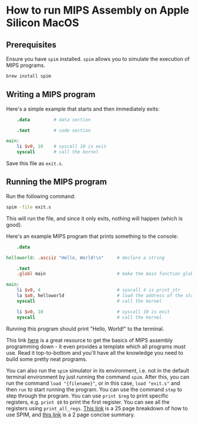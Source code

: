 # How to run MIPS Assembly on Apple Silicon MacOS

## Prerequisites

Ensure you have `spim` installed. `spim` allows you to simulate the execution of MIPS programs.

```sh
brew install spim
```

## Writing a MIPS program

Here's a simple example that starts and then immediately exits:

```mips
    .data         # data section

    .text         # code section

main:
    li $v0, 10    # syscall 10 is exit
    syscall       # call the kernel
```

Save this file as `exit.s`.

## Running the MIPS program

Run the following command:

```sh
spim -file exit.s
```

This will run the file, and since it only exits, nothing will happen (which is good).

Here's an example MIPS program that prints something to the console:

```mips
    .data

helloworld: .asciiz "Hello, World!\n"     # declare a string

    .text
    .globl main                           # make the main function globally accessible

main:
    li $v0, 4                             # syscall 4 is print_str
    la $a0, helloworld                    # load the address of the string into $a0
    syscall                               # call the kernel

    li $v0, 10                            # syscall 10 is exit
    syscall                               # call the kernel
```

Running this program should print "Hello, World!" to the terminal.

This link [here](https://minnie.tuhs.org/CompArch/Resources/mips_quick_tutorial.html#IOSystemCalls) is a great resource to get the basics of MIPS assembly programming down - it even provides a template which all programs must use. Read it top-to-bottom and you'll have all the knowledge you need to build some pretty neat programs.

You can also run the `spim` simulator in its environment, i.e. not in the default terminal environment by just running the command `spim`. After this, you can run the command `load "{filename}"`, or in this case, `load "exit.s"` and then `run` to start running the program. You can use the command `step` to step through the program. You can use `print $reg` to print specific registers, e.g. `print $0` to print the first register. You can see all the registers using `print_all_regs`. [This link](https://course.ccs.neu.edu/csu4410/spim_documentation.pdf) is a 25 page breakdown of how to use SPIM, and [this link](https://pages.cs.wisc.edu/~larus/spim.pdf) is a 2 page concise summary.
